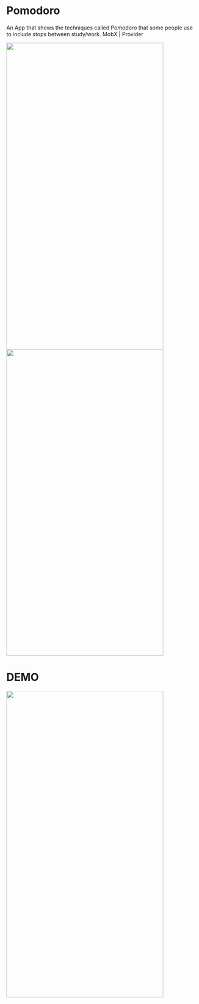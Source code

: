 # Pomodoro

An App that shows the techniques called Pomodoro that some people use to include stops between study/work.
MobX | Provider

<img src="https://github.com/Gi4nfratti/pomodoro/assets/32543785/801e9478-c57a-4d95-9d5f-0ef5b59197b0" width="411" height="800">
<img src="https://github.com/Gi4nfratti/pomodoro/assets/32543785/32219613-9240-48d3-95b4-98b659ec95c6" width="411" height="800">

# DEMO
<img src="https://github.com/Gi4nfratti/pomodoro/assets/32543785/bf08eeb9-c714-40d8-a81c-a502900772dc" width="411" height="800"/>
